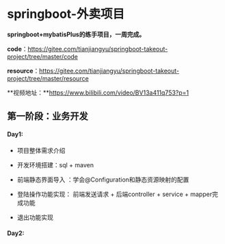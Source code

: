 # springboot-外卖项目

**springboot+mybatisPlus的练手项目，一周完成。**

**code**：https://gitee.com/tianjiangyu/springboot-takeout-project/tree/master/code

**resource**：https://gitee.com/tianjiangyu/springboot-takeout-project/tree/master/resource

**视频地址：**https://www.bilibili.com/video/BV13a411q753?p=1



## 第一阶段：业务开发

#### Day1:

+ 项目整体需求介绍
+ 开发环境搭建：sql + maven
+ 前端静态界面导入 ：学会@Configuration和静态资源映射的配置
+ 登陆操作功能实现： 前端发送请求 + 后端controller + service + mapper完成功能

+ 退出功能实现



#### Day2:

